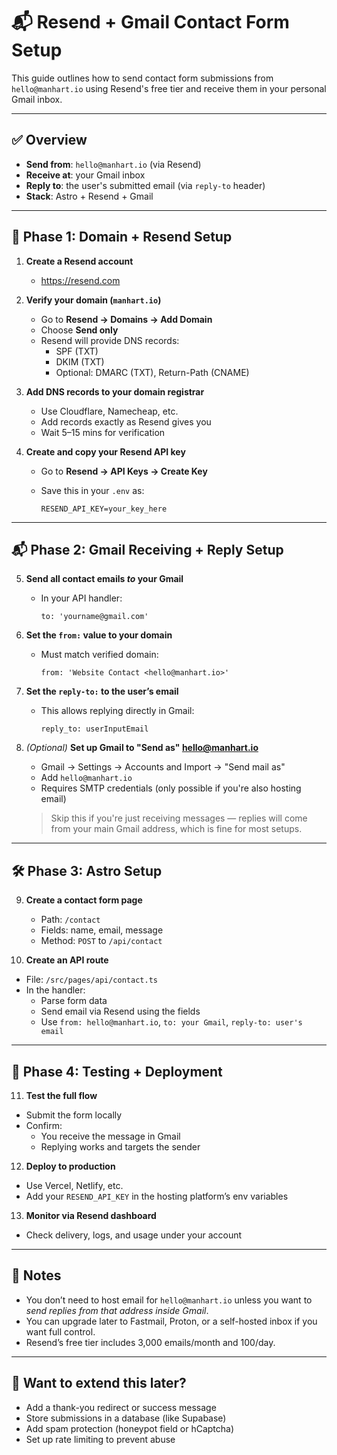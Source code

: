 # 📬 Resend + Gmail Contact Form Setup

This guide outlines how to send contact form submissions from `hello@manhart.io` using Resend's free tier and receive them in your personal Gmail inbox.

---

## ✅ Overview

- **Send from**: `hello@manhart.io` (via Resend)
- **Receive at**: your Gmail inbox
- **Reply to**: the user's submitted email (via `reply-to` header)
- **Stack**: Astro + Resend + Gmail

---

## 🧱 Phase 1: Domain + Resend Setup

1. **Create a Resend account**

   - https://resend.com

2. **Verify your domain (`manhart.io`)**

   - Go to **Resend → Domains → Add Domain**
   - Choose **Send only**
   - Resend will provide DNS records:
     - SPF (TXT)
     - DKIM (TXT)
     - Optional: DMARC (TXT), Return-Path (CNAME)

3. **Add DNS records to your domain registrar**

   - Use Cloudflare, Namecheap, etc.
   - Add records exactly as Resend gives you
   - Wait 5–15 mins for verification

4. **Create and copy your Resend API key**

   - Go to **Resend → API Keys → Create Key**
   - Save this in your `.env` as:

     ```
     RESEND_API_KEY=your_key_here
     ```

---

## 📬 Phase 2: Gmail Receiving + Reply Setup

5. **Send all contact emails _to_ your Gmail**

   - In your API handler:

     ```
     to: 'yourname@gmail.com'
     ```

6. **Set the `from:` value to your domain**

   - Must match verified domain:

     ```
     from: 'Website Contact <hello@manhart.io>'
     ```

7. **Set the `reply-to:` to the user’s email**

   - This allows replying directly in Gmail:

     ```
     reply_to: userInputEmail
     ```

8. _(Optional)_ **Set up Gmail to "Send as" hello@manhart.io**

   - Gmail → Settings → Accounts and Import → "Send mail as"
   - Add `hello@manhart.io`
   - Requires SMTP credentials (only possible if you're also hosting email)

   > Skip this if you're just receiving messages — replies will come from your main Gmail address, which is fine for most setups.

---

## 🛠 Phase 3: Astro Setup

9. **Create a contact form page**

   - Path: `/contact`
   - Fields: name, email, message
   - Method: `POST` to `/api/contact`

10. **Create an API route**

- File: `/src/pages/api/contact.ts`
- In the handler:
  - Parse form data
  - Send email via Resend using the fields
  - Use `from: hello@manhart.io`, `to: your Gmail`, `reply-to: user's email`

---

## 🧪 Phase 4: Testing + Deployment

11. **Test the full flow**

- Submit the form locally
- Confirm:
  - You receive the message in Gmail
  - Replying works and targets the sender

12. **Deploy to production**

- Use Vercel, Netlify, etc.
- Add your `RESEND_API_KEY` in the hosting platform’s env variables

13. **Monitor via Resend dashboard**

- Check delivery, logs, and usage under your account

---

## 🧠 Notes

- You don’t need to host email for `hello@manhart.io` unless you want to _send replies from that address inside Gmail_.
- You can upgrade later to Fastmail, Proton, or a self-hosted inbox if you want full control.
- Resend’s free tier includes 3,000 emails/month and 100/day.

---

## 💬 Want to extend this later?

- Add a thank-you redirect or success message
- Store submissions in a database (like Supabase)
- Add spam protection (honeypot field or hCaptcha)
- Set up rate limiting to prevent abuse
